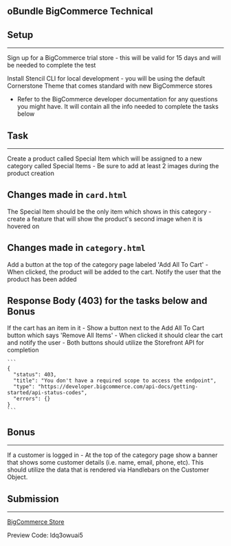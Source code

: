 ## oBundle BigCommerce Technical

## Setup
----------
Sign up for a BigCommerce trial store
	- this will be valid for 15 days and will be needed to complete the test

Install Stencil CLI for local development
	- you will be using the default Cornerstone Theme that comes standard with new BigCommerce stores

* Refer to the BigCommerce developer documentation for any questions you might have. It will contain all the info needed to complete the tasks below


## Task
----------
Create a product called Special Item which will be assigned to a new category called Special Items
	- Be sure to add at least 2 images during the product creation

## Changes made in `card.html`
The Special Item should be the only item which shows in this category 
	- create a feature that will show the product's second image when it is hovered on

## Changes made in `category.html`
Add a button at the top of the category page labeled 'Add All To Cart' 
	- When clicked, the product will be added to the cart. Notify the user that the product has been added


## Response Body (403) for the tasks below and Bonus
If the cart has an item in it 
	- Show a button next to the Add All To Cart button which says 'Remove All Items' 
	- When clicked it should clear the cart and notify the user
	- Both buttons should utilize the Storefront API for completion

    ```
	{
	  "status": 403,
	  "title": "You don't have a required scope to access the endpoint",
	  "type": "https://developer.bigcommerce.com/api-docs/getting-started/api-status-codes",
	  "errors": {}
	}
    ```

## Bonus
----------
If a customer is logged in 
	- At the top of the category page show a banner that shows some customer details (i.e. name, email, phone, etc). This should utilize the data that is rendered via Handlebars on the Customer Object.


## Submission
--------------------

[BigCommerce Store](https://obundle-technical-assesment.mybigcommerce.com/?ctk=6ac8b164-5125-408d-9a7a-6db5c14ad223)

Preview Code:
ldq3owuai5

